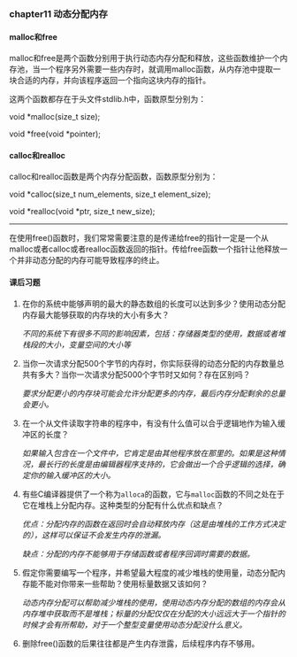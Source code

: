 ### chapter11 动态分配内存

#### malloc和free

malloc和free是两个函数分别用于执行动态内存分配和释放，这些函数维护一个内存池，当一个程序另外需要一些内存时，就调用malloc函数，从内存池中提取一块合适的内存，并向该程序返回一个指向这块内存的指针。

这两个函数都存在于头文件stdlib.h中，函数原型分别为：

void *malloc(size_t size);

void *free(void *pointer);

#### calloc和realloc

calloc和realloc函数是两个内存分配函数，函数原型分别为：

void *calloc(size_t num_elements, size_t element_size);

void *realloc(void *ptr, size_t new_size);

----------

在使用free()函数时，我们常常需要注意的是传递给free的指针一定是一个从malloc或者calloc或者realloc函数返回的指针。传给free函数一个指针让他释放一个并非动态分配的内存可能导致程序的终止。

#### 课后习题

1. 在你的系统中能够声明的最大的静态数组的长度可以达到多少？使用动态分配内存最大能够获取的内存块的大小有多大？

   *不同的系统下有很多不同的影响因素，包括：存储器类型的使用，数据或者堆栈段的大小，变量空间的大小等*

2. 当你一次请求分配500个字节的内存时，你实际获得的动态分配的内存数量总共有多大？当你一次请求分配5000个字节时又如何？存在区别吗？

   *要求分配更小的内存块可能会允许分配更多的内存，最后内存分配剩余的总量会更小。*

3. 在一个从文件读取字符串的程序中，有没有什么值可以合乎逻辑地作为输入缓冲区的长度？

   *如果输入包含在一个文件中，它肯定是由其他程序放在那里的。如果是这种情况，最长行的长度是由编辑器程序支持的，它会做出一个合乎逻辑的选择，确定你的输入缓冲区的大小。*

4. 有些C编译器提供了一个称为`alloca`的函数，它与`malloc`函数的不同之处在于它在堆栈上分配内存。这种类型的分配有什么优点和缺点？

   *优点：分配内存的函数在返回时会自动释放内存（这是由堆栈的工作方式决定的），这样可以保证不会发生内存的泄漏。*

   *缺点：分配的内存不能够用于存储函数或者程序回调时需要的数据。*

5. 假定你需要编写一个程序，并希望最大程度的减少堆栈的使用量，动态分配内存能不能对你带来一些帮助？使用标量数据又该如何？

   *动态内存分配可以帮助减少堆栈的使用，使用动态内存分配的数组的内存会从内存堆中获取而不是堆栈；标量的分配仅仅在分配的大小远远大于一个指针的时候才会有所帮助，对于一个整型变量使用动态分配没什么意义。*

6. 删除free()函数的后果往往都是产生内存泄露，后续程序内存不够用。